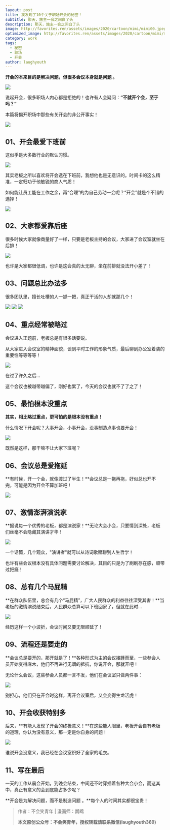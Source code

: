 ```yaml
---
layout: post
title: 我发现了10个关于职场开会的秘密！
subtitle: 那天，施主一会之间白了头
description: 那天，施主一会之间白了头
image: http://favorites.ren/assets/images/2020/cartoon/mimi/mimi00.jpeg
optimized_image: http://favorites.ren/assets/images/2020/cartoon/mimi/mimi00.jpeg
category: work
tags:
  - 秘密
  - 职场
  - 开会
author: laughyouth
---
```


**开会的本来目的是解决问题，但很多会议本身就是问题 。**

![](http://favorites.ren/assets/images/2020/cartoon/mimi/mimi01.jpg)

说起开会，很多职场人内心都是拒绝的！也许有人会疑问：**“不就开个会，至于吗？”**

本篇将揭开职场中那些有关开会的非公开事实！

![](http://favorites.ren/assets/images/2020/cartoon/mimi/mimi02.jpg)

## 01、开会最爱下班前

这似乎是大多数行业的默认习惯。

![](http://favorites.ren/assets/images/2020/cartoon/mimi/mimi03.jpg)

其实老板之所以喜欢将开会选在下班前，我想他也是无意识的。时间卡的这么精准，一定归功于他敏锐的商人气质！

如何能让员工能在工作之余，再“合理”的为自己劳动一会呢？“开会”就是个不错的选择！

![](http://favorites.ren/assets/images/2020/cartoon/mimi/mimi04.jpg)

## 02、大家都爱靠后座

很多时候大家就像商量好了一样，只要是老板主持的会议，大家进了会议室就坐在后排！

![](http://favorites.ren/assets/images/2020/cartoon/mimi/mimi05.jpg)

也许是大家都很低调，也许是这会真的太无聊，坐在前排就没法开小差了！

## 03、问题总比办法多

很多团队里，擅长吐槽的人一抓一把，真正干活的人却就那几个！

![](http://favorites.ren/assets/images/2020/cartoon/mimi/mimi06.jpg)
![](http://favorites.ren/assets/images/2020/cartoon/mimi/mimi07.jpg)
![](http://favorites.ren/assets/images/2020/cartoon/mimi/mimi08.jpg)

## 04、重点经常被略过

会议进入正题前，老板总是有很多话要说。
 
从大家进入会议室的精神面貌，谈到平时工作的形象气质，最后聊到办公室着装的重要性等等等等！

![](http://favorites.ren/assets/images/2020/cartoon/mimi/mimi09.jpg)

在过了许久之后...

这个会议也被越带越偏了，刚好也累了，今天的会议也就不了了之了！


## 05、最怕根本没重点 

**其实，相比略过重点，更可怕的是根本没有重点！**

什么情况下开会呢？大事开会，小事开会，没事制造点事也要开会！

![](http://favorites.ren/assets/images/2020/cartoon/mimi/mimi10.jpg)

既然是这样，那干嘛不让大家下班呢？

## 06、会议总是爱拖延

**有时候，开一个会，就像渡过了半生！**会议总是一拖再拖，好似总也开不完，可能是因为开会不算加班吧！

![](http://favorites.ren/assets/images/2020/cartoon/mimi/mimi11.jpg)

## 07、激情澎湃演说家
 
**据说每一个优秀的老板，都是演说家！**无论大会小会，只要情到深处，老板们丝毫不会隐藏其演讲才华！

![](http://favorites.ren/assets/images/2020/cartoon/mimi/mimi12.jpg)

一个话筒，几个观众，"演讲者"就可以从诗词歌赋聊到人生哲学！

也许有些会议根本没有具体问题需要讨论解决，其目的只是为了刷刷存在感，顺带过把瘾！


## 08、总有几个马屁精
 
**在群众队伍里，总会有几个“马屁精”，广大人民群众的利益往往深受其害！**当老板的激情演说结束后，人民群众总算可以下班回家了，但就在此时...

![](http://favorites.ren/assets/images/2020/cartoon/mimi/mimi13.jpg)

经历这样一个小波折，会议时间又要无限顺延了！


## 09、流程还是要走的 

**会议总是要开的，那开就是了！**各种形式为主的会议接踵而至，一些参会人员开始变得麻木，他们不再进行无谓的抵抗，你说开会，那就开吧！
 
无论什么会议，这些参会人员都一言不发，他们在会议室只做两件事：

![](http://favorites.ren/assets/images/2020/cartoon/mimi/mimi14.jpg)

别担心，他们只在开会时这样，离开会议室后，又会变得生龙活虎！


## 10、开会收获特别多

后来，**有能人发现了开会的终极意义！**在这些能人眼里，老板开会自有老板的道理，你认为没有意义，那一定是你自身的问题！

![](http://favorites.ren/assets/images/2020/cartoon/mimi/mimi15.jpg)

谁说开会没意义，我已经在会议室织好了全家的毛衣。


## 11、写在最后

一天的工作从晨会开始，到晚会结束，中间还不时穿插着各种大会小会，而这其中，真正有意义的会到底能占多少呢？

**开会是为解决问题，而不是制造问题 。**每个人的时间其实都很宝贵！


>作者：不会笑青年 | 漫画师：鹦鹉
>
>**本文原创公众号：不会笑青年，授权转载请联系微信(laughyouth369)**
